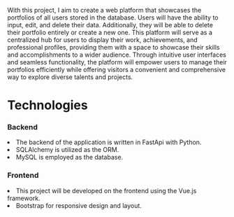 With this project, I aim to create a web platform that showcases the portfolios of all users stored in the database. Users will have the ability to input, edit, and delete their data. Additionally, they will be able to delete their portfolio entirely or create a new one. This platform will serve as a centralized hub for users to display their work, achievements, and professional profiles, providing them with a space to showcase their skills and accomplishments to a wider audience. Through intuitive user interfaces and seamless functionality, the platform will empower users to manage their portfolios efficiently while offering visitors a convenient and comprehensive way to explore diverse talents and projects.


# Technologies
### Backend
<li> The backend of the application is written in FastApi  with Python. </li>
<li> SQLAlchemy is utilized as the ORM. </li>
<li> MySQL is employed as the database. </li>

### Frontend
<li> This project will be developed on the frontend using the Vue.js framework. </li>
<li> Bootstrap for responsive design and layout. </li>
